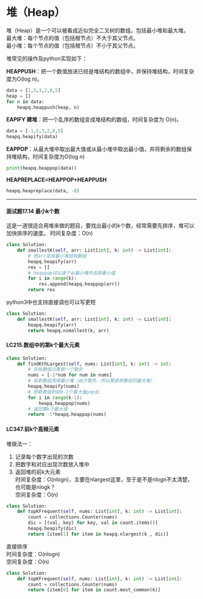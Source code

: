 # 堆（Heap）

堆（Heap）是一个可以被看成近似完全二叉树的数组。包括最小堆和最大堆。  
最大堆：每个节点的值（包括根节点）不大于其父节点。  
最小堆：每个节点的值（包括根节点）不小于其父节点。

堆常见的操作及python实现如下：

**HEAPPUSH**：把一个数值放进已经是堆结构的数组中，并保持堆结构，时间复杂度为O(log n)。

```python
data = [1,5,3,2,8,5]
heap = []
for n in data:
    heapq.heappush(heap, n)
```

**EAPIFY 建堆**：把一个乱序的数组变成堆结构的数组，时间复杂度为 O(n)。
```python
data = [-1,5,3,2,8,5]
heapq.heapify(data)
```
**EAPPOP**：从最大堆中取出最大值或从最小堆中取出最小值，并将剩余的数组保持堆结构，时间复杂度为O(log n)
```python
print(heapq.heappop(data))
```

**HEAPREPLACE=HEAPPOP+HEAPPUSH** 
```python
heapq.heapreplace(data, -8)
```

----

#### 面试题17.14 最小k个数
这是一道很适合用堆来做的题目，要找出最小的k个数，经常需要先排序，堆可以加快排序的速度。
时间复杂度：O(n)
```python
class Solution:
    def smallestK(self, arr: List[int], k: int) -> List[int]:
        # 把arr变成最小堆结构数组
        heapq.heapify(arr)
        res = []
        # heappop可以逐个从最小堆中去除最小值
        for i in range(k):
            res.append(heapq.heappop(arr))
        return res
```
python3中也支持直接调也可以写更短
```python
class Solution:
    def smallestK(self, arr: List[int], k: int) -> List[int]:
        heapq.heapify(arr)
        return heapq.nsmallest(k, arr)
```

#### LC215.数组中的第k个最大元素

```python
class Solution:
    def findKthLargest(self, nums: List[int], k: int) -> int:
        # 先给数组元素做一个取负
        nums = [-1*num for num in nums]
        # 给新数组改成最小堆（由于取负，所以算是原数组的最大堆）
        heapq.heapify(nums)
        # 把新数组的前k-1个最大值pop出
        for i in range(k-1):
            heapq.heappop(nums)
        # 返回第k个最大值
        return -1*heapq.heappop(nums)
```

#### LC347.前k个高频元素

堆做法一：  
1. 记录每个数字出现的次数
2. 把数字和对应出现次数放入堆中
3. 返回堆的前k大元素  
时间复杂度：O(nlogn)，主要在nlargest这里，至于是不是nlogn不太清楚，也可能是nlogk？  
空间复杂度：O(n)
```python
class Solution:
    def topKFrequent(self, nums: List[int], k: int) -> List[int]:
        count = collections.Counter(nums)
        dic = [(val, key) for key, val in count.items()]
        heapq.heapify(dic)
        return [item[1] for item in heapq.nlargest(k , dic)]
```
直接排序  
时间复杂度：O(nlogn)  
空间复杂度：O(n)
```python
class Solution:
    def topKFrequent(self, nums: List[int], k: int) -> List[int]:
        count = collections.Counter(nums)
        return [item[0] for item in count.most_common(k)]
```
